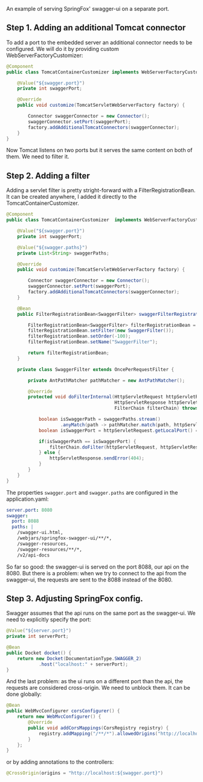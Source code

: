 An example of serving SpringFox' swagger-ui on a separate port.

## Step 1. Adding an additional Tomcat connector

To add a port to the embedded server an additional connector needs to be configured.
We will do it by providing custom WebServerFactoryCustomizer:
```java
@Component
public class TomcatContainerCustomizer implements WebServerFactoryCustomizer<TomcatServletWebServerFactory> {

    @Value("${swagger.port}")
    private int swaggerPort;

    @Override
    public void customize(TomcatServletWebServerFactory factory) {

        Connector swaggerConnector = new Connector();
        swaggerConnector.setPort(swaggerPort);
        factory.addAdditionalTomcatConnectors(swaggerConnector);
    }
}
```
Now Tomcat listens on two ports but it serves the same content on both of them. We need to filter it.

## Step 2. Adding a filter

Adding a servlet filter is pretty stright-forward with a FilterRegistrationBean.
It can be created anywhere, I added it directly to the TomcatContainerCustomizer.
```java
@Component
public class TomcatContainerCustomizer  implements WebServerFactoryCustomizer<TomcatServletWebServerFactory> {

    @Value("${swagger.port}")
    private int swaggerPort;

    @Value("${swagger.paths}")
    private List<String> swaggerPaths;

    @Override
    public void customize(TomcatServletWebServerFactory factory) {

        Connector swaggerConnector = new Connector();
        swaggerConnector.setPort(swaggerPort);
        factory.addAdditionalTomcatConnectors(swaggerConnector);
    }

    @Bean
    public FilterRegistrationBean<SwaggerFilter> swaggerFilterRegistrationBean() {

        FilterRegistrationBean<SwaggerFilter> filterRegistrationBean = new FilterRegistrationBean<>();
        filterRegistrationBean.setFilter(new SwaggerFilter());
        filterRegistrationBean.setOrder(-100);
        filterRegistrationBean.setName("SwaggerFilter");

        return filterRegistrationBean;
    }

    private class SwaggerFilter extends OncePerRequestFilter {

        private AntPathMatcher pathMatcher = new AntPathMatcher();

        @Override
        protected void doFilterInternal(HttpServletRequest httpServletRequest,
                                        HttpServletResponse httpServletResponse,
                                        FilterChain filterChain) throws ServletException, IOException {

            boolean isSwaggerPath = swaggerPaths.stream()
                    .anyMatch(path -> pathMatcher.match(path, httpServletRequest.getServletPath()));
            boolean isSwaggerPort = httpServletRequest.getLocalPort() == swaggerPort;

            if(isSwaggerPath == isSwaggerPort) {
                filterChain.doFilter(httpServletRequest, httpServletResponse);
            } else {
                httpServletResponse.sendError(404);
            }
        }
    }
}
```
The properties `swagger.port` and `swagger.paths` are configured in the application.yaml:
```yaml
server.port: 8080
swagger:
  port: 8088
  paths: |
    /swagger-ui.html,
    /webjars/springfox-swagger-ui/**/*,
    /swagger-resources,
    /swagger-resources/**/*,
    /v2/api-docs
```
So far so good: the swagger-ui is served on the port 8088, our api on the 8080.
But there is a problem: when we try to connect to the api from the swagger-ui,
the requests are sent to the 8088 instead of the 8080.

## Step 3. Adjusting SpringFox config.

Swagger assumes that the api runs on the same port as the swagger-ui.
We need to explicitly specify the port:
```java
@Value("${server.port}")
private int serverPort;

@Bean
public Docket docket() {
	return new Docket(DocumentationType.SWAGGER_2)
			.host("localhost:" + serverPort);
}
```

And the last problem: as the ui runs on a different port than the api,
the requests are considered cross-origin. We need to unblock them.
It can be done globally:
```java
@Bean
public WebMvcConfigurer corsConfigurer() {
    return new WebMvcConfigurer() {
        @Override
        public void addCorsMappings(CorsRegistry registry) {
            registry.addMapping("/**/*").allowedOrigins("http://localhost:" + swaggerPort);
        }
    };
}
```
or by adding annotations to the controllers:
```java
@CrossOrigin(origins = "http://localhost:${swagger.port}")
```